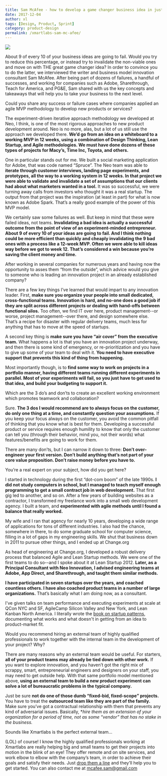 ```yaml
---
title: Sam McAfee - how to develop a game changer business idea in just 12 weeks?
date: 2017-12-04
author: xl
tags: [Design, Product, Sprint]
category: product-design
permalink: /xmartlabs-sam-mc-afee/
---
```


<img src="/images/sam-mc-afee/Sam-Mc-Afee.jpg"/>

About 9 of every 10 of your business ideas are going to fail. Would you try to reduce this percentage, or instead try to invalidate the non-viable ones and move on with THE great game changer idea? In order to convince you to do the latter, we interviewed the writer and business model innovation consultant Sam McAfee. After being part of dozens of failures, a handful of successes, and working for companies such as Adobe, Sharethrough, Teach for America, and PG&E, Sam shared with us the key concepts and takeaways that will help you to take your business to the next level.

<span class="color-title">Could you share any success or failure cases where companies applied an agile MVP  methodology to develop new products or services?</span>

The experiment-driven iterative approach methodology we developed at Neo, I think, is one of the most rigorous approaches to new product development around. Neo is no more, alas, but a lot of us still use the approach we developed there. **We’d go from an idea on a whiteboard to a working MVP in 12 weeks, using a combination of Design Thinking, Lean Startup, and Agile methodologies. We must have done dozens of these types of projects for Macy’s, Time Inc, Toyota, and others.**

One in particular stands out for me. We built a social marketing application for Adobe, that was code named “Spruce”. The Neo team was able to **iterate through customer interviews, landing page experiments, and prototypes, all the way to a working system in 12 weeks. In that project we were able to validate and invalidate a set of assumptions that our clients had about what marketers wanted in a tool.** It was so successful, we were turning away calls from investors who thought it was a real startup. The output from that project was the inspiration (at least in part) for what is now known as Adobe Spark. That’s a really good example of the power of this MVP model.

We certainly saw some failures as well. But keep in mind that these were failed ideas, not teams. **Invalidating a bad idea is actually a successful outcome from the point of view of an experiment-minded entrepreneur. About 9 of every 10 of your ideas are going to fail. And I think nothing could be more efficient than quickly and cheaply invalidating the 9 bad ones with a process like a 12-week MVP. Often we were able to kill ideas way before we got to week 12. That’s considered a win because you’re saving the client money and time.**

<span class="color-title">After working in several companies for numerous years and having now the opportunity to asses them “from the outside”, which advice would you give to someone who is leading an innovation project in an already established company?</span>

There are a few key things I’ve learned that would impart to any innovation leader. First, **make sure you organize your people into small dedicated, cross-functional teams. Innovation is hard, and no-one does a good job if they are split across different projects or dealing with hand-offs between functional silos.** Too often, we find IT over here, product management--or worse, project management--over there, and design somewhere else. That’s a recipe for disaster with regular delivery teams, much less for anything that has to move at the speed of startups.

A second key thing is **make sure you have “air cover” from the executive team.** What happens a lot is that you have an innovation project underway, and then there is some kind of emergency, or re-prioritization and you have to give up some of your team to deal with it. **You need to have executive support that prevents this kind of thing from happening.**

Most importantly though, is to **find some way to work on projects in a portfolio manner, having different teams running different experiments in parallel. Most of your experiments will fail, so you just have to get used to that idea, and build your budgeting to support it.**

<span class="color-title">Which are the 3 do’s and don’ts to create an excellent working environment which promotes teamwork and collaboration?</span>

Sure. **The 3 dos I would recommend are to always focus on the customer, do only one thing at a time, and constantly question your assumptions.** If you keep your focus always on the customer, you avoid the common pitfall of thinking that you know what is best for them. Developing a successful product or service requires enough humility to know that only the customer can tell you (through their behavior, mind you, not their words) what features/benefits are going to work for them.

There are many don’ts, but I can narrow it down to three: **Don’t over-engineer your first version. Don’t build anything that’s not part of your core value proposition. Don’t raise money before you have to.**

<span class="color-title">You’re a real expert on your subject, how did you get here?</span>

I started in technology during the first “dot-com boom” of the late 1990s. **I did not study computers in school, but I managed to teach myself enough programming to get a small contract job in web development.** That first gig led to another, and so on. After a few years of building websites as a contractor, I transformed my freelance work into a small web development agency. I built a team, and **experimented with agile methods until I found a balance that really worked.**

My wife and I ran that agency for nearly 10 years, developing a wide range of applications for tons of different industries. I also had the chance, somewhere in there, to do some graduate school for computer science, filling in a lot of gaps in my engineering skills. We shut that business down in 2011 to pursue other things, and I ended up at Change.org

As head of engineering at Change.org, I developed a robust delivery process that balanced Agile and Lean Startup methods. We were one of the first teams to do so--and I spoke about it at Lean Startup 2012. **Later, as a Principal Consultant with Neo Innovation, I advised engineering teams at Adobe, App Direct, and Sharethrough, and taught them similar methods.**

**I have participated in seven startups over the years, and coached countless others. I have also coached product teams in a number of large organizations.** That’s basically what I am doing now, as a consultant.

I've given talks on team performance and executing experiments at scale at QCon NYC and SF, AgileCamp Silicon Valley and New York, and Lean Kanban North America. I literally wrote the [book on startup patterns](http://StartupPatterns.com), documenting what works and what doesn't in getting from an idea to product-market fit.

<span class="color-title">Would you recommend hiring an external team of highly qualified professionals to work together with the internal team in the development of your project? Why?</span>

There are many reasons why an external team would be useful. For starters, **all of your product teams may already be tied down with other work.** If you want to explore innovation, and you haven’t got the right mix of scrappy, smart, entrepreneurial engineers and designers on your staff, you may need to get outside help. With that same portfolio model mentioned above, **using an external team to build a new product experiment can solve a lot of bureaucratic problems in the typical company.**

Just be sure **not do one of those dumb “fixed-bid, fixed-scope” projects.** You have to treat the **outsourced team like they are part of the family.** Make sure you’ve got a contractual relationship with them that prevents any kind of adversarial issues. Basically, **hire them as an extension of your organization for a period of time, not as some “vendor” that has no stake in the business.*

<span class="color-title">Sounds like Xmartlabs is the perfect external team…</span>

(LOL) of course! I know the highly qualified professionals working at Xmartlabs are really helping big and small teams to get their projects into motion in the blink of an eye! They offer remote and on site services, and work elbow to elbow with the company’s team, in order to achieve their goals and satisfy their needs. Just [drop them a line](https://xmartlabs.com/contact) and they’ll help you to get started. You can also contact me at [mcafee.sam@gmail.com](mailto:mcafee.sam@gmail.com)
